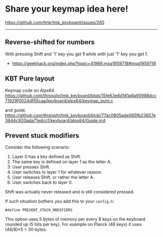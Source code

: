 # Share your keymap idea here!
https://github.com/tmk/tmk_keyboard/issues/265

---

## Reverse-shifted for numbers
With pressing Shift and '1' key you get **1** while with just '1' key you get **!**.
- https://geekhack.org/index.php?topic=41989.msg1959718#msg1959718


## KBT Pure layout
Keymap code on Alps64
https://github.com/thisisshi/tmk_keyboard/blob/15fe63e8d181a8a95988dcc71929f0024df55caa/keyboard/alps64/keymap_pure.c

and guide.
https://github.com/thisisshi/tmk_keyboard/blob/77ac0805ade565fb23657e3644c920ada71edccf/keyboard/alps64/Guide.md

## Prevent stuck modifiers

Consider the following scenario:

1. Layer 0 has a key defined as Shift.
2. The same key is defined on layer 1 as the letter A.
3. User presses Shift.
4. User switches to layer 1 for whatever reason.
5. User releases Shift, or rather the letter A.
6. User switches back to layer 0.

Shift was actually never released and is still considered pressed.

If such situation bothers you add this to your `config.h`:

    #define PREVENT_STUCK_MODIFIERS

This option uses 5 bytes of memory per every 8 keys on the keyboard
rounded up (5 bits per key). For example on Planck (48 keys) it uses
(48/8)\*5 = 30 bytes.
